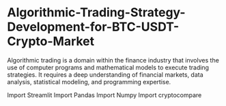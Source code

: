# Algorithmic-Trading-Strategy-Development-for-BTC-USDT-Crypto-Market
Algorithmic trading is a domain within the finance industry that involves the use of computer programs and mathematical models to execute trading strategies. It requires a deep understanding of financial markets, data analysis, statistical modeling, and programming expertise. 

Import Streamlit 
Import Pandas
Import Numpy
Import cryptocompare

